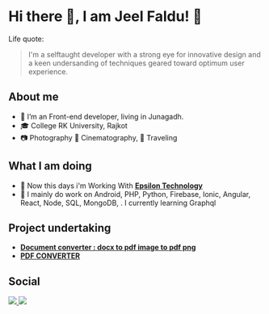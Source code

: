 # Hi there 👋, I am Jeel Faldu! 🙏
Life quote:
> I'm a selftaught developer with a strong eye for innovative design and a keen undersanding of techniques geared toward optimum user experience.

## About me

- 👨 I’m an Front-end developer, living in Junagadh.
- 🎓 College RK University, Rajkot
- 📷 Photography 🎥 Cinematography, 🚃 Traveling

## What I am doing
- 🏢 Now this days i'm Working With <a href="https://www.epsilon-technology.com"> **Epsilon Technology** </a> 
- 🙌 I mainly do work on Android, PHP, Python, Firebase, Ionic, Angular, React, Node, SQL, MongoDB, . I currently learning Graphql

## Project undertaking
- <a href="https://play.google.com/store/apps/details?id=com.techsoft.docconverter">**Document converter : docx to pdf image to pdf png**</a>
- <a href="https://play.google.com/store/apps/details?id=techsoft.createpdf">**PDF CONVERTER**</a>

## Social
<a href="https://www.linkedin.com/in/jeel-faldu-654034184/" target="_blank"> <img src="https://img.icons8.com/windows/64/000000/linkedin-2.png"/> </a>  <a href="https://www.instagram.com/jeel_faldu/" target="_blank"><img src="https://img.icons8.com/small/64/000000/instagram-new.png"/></a>
